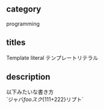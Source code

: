 ## category

programming

## titles

Template literal
テンプレートリテラル

## description

以下みたいな書き方  
\`ジャバ${foo}スク${111+222}リプト\`
